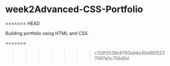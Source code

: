 # week2Advanced-CSS-Portfolio
<<<<<<< HEAD

Building portfolio using HTML and CSS. 

[link to deployed project page URL]: https://marcuslau0903.github.io/week2Advanced-CSS-Portfolio/

[link to GitHub repository]: https://github.com/marcuslau0903/week2Advanced-CSS-Portfolio 
=======
>>>>>>> c129f3539c6793a94e30e8815237097a0c756d5d
